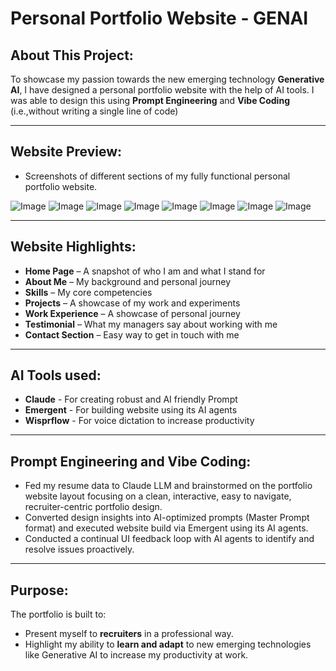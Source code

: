 # Personal Portfolio Website - GENAI 

## About This Project:  
To showcase my passion towards the new emerging technology **Generative AI**, I have designed a personal portfolio website with the help of AI tools. I was able to design this using **Prompt Engineering** and **Vibe Coding** (i.e.,without writing a single line of code)  
  
---

## Website Preview:
- Screenshots of different sections of my fully functional personal portfolio website.

![Image](https://github.com/user-attachments/assets/5cfd2688-75bf-408d-ad85-19900260d09d)
![Image](https://github.com/user-attachments/assets/910e7e36-541a-4919-8dc0-ce172b0f9680)
![Image](https://github.com/user-attachments/assets/197d1012-9d52-41ad-9609-9033458779cc)
![Image](https://github.com/user-attachments/assets/893ec54a-3326-49c4-94e7-2346ea5f552e)
![Image](https://github.com/user-attachments/assets/473a8097-16db-45ae-aba1-dde446616e3b)
![Image](https://github.com/user-attachments/assets/35acdc62-8189-4360-98a8-ee9e5e3715a9)
![Image](https://github.com/user-attachments/assets/dccb9756-02e3-4997-ae45-29080e4c7740)
![Image](https://github.com/user-attachments/assets/46c107b2-8884-4eaf-9262-b323ab440093)

---

## Website Highlights:  
- **Home Page** – A snapshot of who I am and what I stand for  
- **About Me** – My background and personal journey  
- **Skills** – My core competencies  
- **Projects** – A showcase of my work and experiments
- **Work Experience** – A showcase of personal journey
- **Testimonial** – What my managers say about working with me  
- **Contact Section** – Easy way to get in touch with me  

---

## AI Tools used:
- **Claude** - For creating robust and AI friendly Prompt
- **Emergent** - For building website using its AI agents
- **Wisprflow** - For voice dictation to increase productivity

---

## Prompt Engineering and Vibe Coding:
- Fed my resume data to Claude LLM and brainstormed on the portfolio website layout focusing on a clean, interactive, easy to navigate, recruiter-centric portfolio design.
- Converted design insights into AI-optimized prompts (Master Prompt format) and executed website build via Emergent using its AI agents.
- Conducted a continual UI feedback loop with AI agents to identify and resolve issues proactively.

---

## Purpose:  
The portfolio is built to:  
- Present myself to **recruiters** in a professional way.  
- Highlight my ability to **learn and adapt** to new emerging technologies like Generative AI to increase my productivity at work. 
